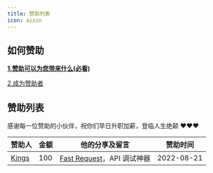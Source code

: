 ```yaml
---
title: 赞助列表
icon: aixin
---
```


## 如何赞助

[**1.赞助可以为您带来什么(必看)**](./sponsor.md#优势)

[2.成为赞助者](./sponsor.md#我要赞助)

## 赞助列表

感谢每一位赞助的小伙伴，祝你们早日升职加薪，登临人生绝颠 ❤️❤️❤️

| 赞助人                                        | 金额 | 他的分享及留言                                      | 赞助时间   |
| --------------------------------------------- | ---- | --------------------------------------------------- | ---------- |
| [Kings](https://space.bilibili.com/370110042) | 100  | [Fast Request](https://api-buddy.com)，API 调试神器 | 2022-08-21 |
